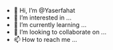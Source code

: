 - 👋 Hi, I’m @Yaserfahat
- 👀 I’m interested in ...
- 🌱 I’m currently learning ...
- 💞️ I’m looking to collaborate on ...
- 📫 How to reach me ...

<!---
Yaserfahat/Yaserfahat is a ✨ special ✨ repository because its `README.md` (this file) appears on your GitHub profile.
You can click the Preview link to take a look at your changes.
--->
